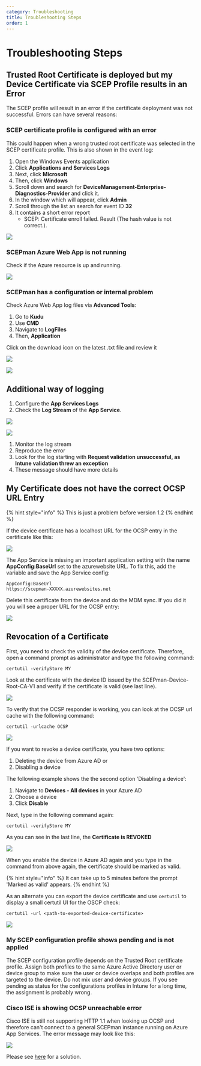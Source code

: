 ```yaml
---
category: Troubleshooting
title: Troubleshooting Steps
order: 1
---
```


# Troubleshooting Steps

## Trusted Root Certificate is deployed but my Device Certificate via SCEP Profile results in an Error

The SCEP profile will result in an error if the certificate deployment was not successful. Errors can have several reasons:

### SCEP certificate profile is configured with an error

This could happen when a wrong trusted root certificate was selected in the SCEP certificate profile. This is also shown in the event log:

1. Open the Windows Events application
2. Click **Applications and Services Logs**
3. Next, click **Microsoft**
4. Then, click **Windows**
5. Scroll down and search for **DeviceManagement-Enterprise-Diagnostics-Provider** and click it.
6. In the window which will appear, click **Admin**
7. Scroll through the list an search for event ID **32**
8. It contains a short error report
   * SCEP: Certificate enroll failed. Result \(The hash value is not correct.\).

![](../../.gitbook/assets/event32_1%20%281%29.png)

### SCEPman Azure Web App is not running

Check if the Azure resource is up and running.

![](../../.gitbook/assets/event32_2%20%281%29.png)

### SCEPman has a configuration or internal problem

Check Azure Web App log files via **Advanced Tools**:

1. Go to **Kudu**
2. Use **CMD**
3. Navigate to **LogFiles**
4. Then, **Application**

Click on the download icon on the latest .txt file and review it

![](../../.gitbook/assets/event32_3%20%281%29.png)

![](../../.gitbook/assets/event32_4%20%281%29.png)

## Additional way of logging

1. Configure the **App Services Logs**
2. Check the **Log Stream** of the **App Service**.

![](../../.gitbook/assets/event32_5%20%281%29.png)

![](../../.gitbook/assets/event32_6%20%281%29.png)

1. Monitor the log stream
2. Reproduce the error
3. Look for the log starting with **Request validation unsuccessful, as Intune validation threw an exception**
4. These message should have more details

## My Certificate does not have the correct OCSP URL Entry

{% hint style="info" %}
This is just a problem before version 1.2
{% endhint %}

If the device certificate has a localhost URL for the OCSP entry in the certificate like this:

![](../../.gitbook/assets/event32_7%20%281%29.png)

The App Service is missing an important application setting with the name **AppConfig:BaseUrl** set to the azurewebsite URL. To fix this, add the variable and save the App Service config:

```text
AppConfig:BaseUrl
https://scepman-XXXXX.azurewebsites.net
```

Delete this certificate from the device and do the MDM sync. If you did it you will see a proper URL for the OCSP entry:

![](../../.gitbook/assets/event32_8%20%281%29.png)

## Revocation of a Certificate

First, you need to check the validity of the device certificate. Therefore, open a command prompt as administrator and type the following command:

```text
certutil -verifyStore MY
```

Look at the certificate with the device ID issued by the SCEPman-Device-Root-CA-V1 and verify if the certificate is valid \(see last line\).

![](../../.gitbook/assets/scepman_revocation1%20%281%29.png)

To verify that the OCSP responder is working, you can look at the OCSP url cache with the following command:

```text
certutil -urlcache OCSP
```

![](../../.gitbook/assets/scepman_revocation2%20%281%29.png)

If you want to revoke a device certificate, you have two options:

1. Deleting the device from Azure AD or
2. Disabling a device

The following example shows the the second option 'Disabling a device':

1. Navigate to **Devices - All devices** in your Azure AD
2. Choose a device
3. Click **Disable**

Next, type in the following command again:

```text
certutil -verifyStore MY
```

As you can see in the last line, the **Certificate is REVOKED**

![](../../.gitbook/assets/scepman_revocation3%20%281%29.png)

When you enable the device in Azure AD again and you type in the command from above again, the certificate should be marked as valid.

{% hint style="info" %}
It can take up to 5 minutes before the prompt 'Marked as valid' appears.
{% endhint %}

As an alternate you can export the device certificate and use `certutil` to display a small certutil UI for the OSCP check:

```text
certutil -url <path-to-exported-device-certificate>
```

![](../../.gitbook/assets/scepman_revocation4%20%281%29.png)

### My SCEP configuration profile shows pending and is not applied

The SCEP configuration profile depends on the Trusted Root certificate profile. Assign both profiles to the same Azure Active Directory user or device group to make sure the user or device overlaps and both profiles are targeted to the device. Do not mix user and device groups. If you see pending as status for the configurations profiles in Intune for a long time, the assignment is probably wrong.

### Cisco ISE is showing OCSP unreachable error

Cisco ISE is still not supporting HTTP 1.1 when looking up OCSP and therefore can't connect to a general SCEPman instance running on Azure App Services. The error message may look like this:

![](../../.gitbook/assets/cisco-ocsp-error%20%281%29.jpg)

Please see [here](cisco-ise-host-header-limitation.md) for a solution.

